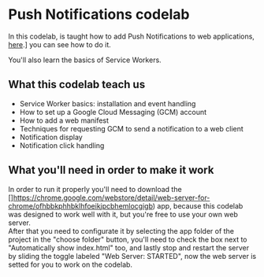 # Push Notifications codelab



In this codelab, is taught how to add Push Notifications to web applications, [here](https://codelabs.developers.google.com/codelabs/push-notifications/index.html?index=..%2F..%2Findex#0).] you can see how to do it.

You'll also learn the basics of Service Workers.

## What this codelab teach us

* Service Worker basics: installation and event handling
* How to set up a Google Cloud Messaging (GCM) account
* How to add a web manifest
* Techniques for requesting GCM to send a notification to a web client
* Notification display
* Notification click handling

## What you'll need in order to make it work
In order to run it properly you'll need to download the []https://chrome.google.com/webstore/detail/web-server-for-chrome/ofhbbkphhbklhfoeikjpcbhemlocgigb) app, because this codelab was designed to work well with it, but you're free to use your own web server.</br>
After that you need to configurate it by selecting the app folder of the project in the  "choose folder" button, you'll need to check the box next to "Automatically show index.html" too, and lastly stop and restart the server by sliding the toggle labeled "Web Server: STARTED", now the web server is setted for you to work on the codelab.</br>

